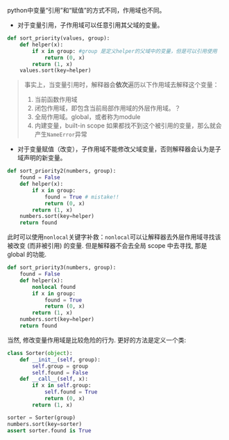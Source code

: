 python中变量“引用”和“赋值”的方式不同，作用域也不同。
- 对于变量引用，子作用域可以任意引用其父域的变量。
```python
def sort_priority(values, group):
	def helper(x):
		if x in group: #group 是定义helper的父域中的变量，但是可以引用使用
			return (0, x)
		return (1, x)
	values.sort(key=helper)
```

> 事实上，当变量引用时，解释器会**依次**遍历以下作用域去解释这个变量：
> 1. 当前函数作用域
> 2. 闭包作用域，即包含当前局部作用域的外层作用域。？
> 3. 全局作用域。global，或者称为module
> 4. 内建变量，built-in scope
> 如果都找不到这个被引用的变量，那么就会产生`NameError`异常

- 对于变量赋值（改变），子作用域不能修改父域变量，否则解释器会认为是子域声明的新变量。
```python
def sort_priority2(numbers, group):
	found = False
	def helper(x):
		if x in group:
			found = True # mistake!! 
			return (0, x)
		return (1, x)
	numbers.sort(key=helper)
	return found
```

此时可以使用`nonlocal`关键字补救：`nonlocal`可以让解释器去外层作用域寻找该被改变 (而非被引用) 的变量. 但是解释器不会去全局 scope 中去寻找, 那是 global 的功能.

```python
def sort_priority3(numbers, group):
	found = False
	def helper(x):
		nonlocal found
		if x in group:
			found = True
			return (0, x)
		return (1, x)
	numbers.sort(key=helper)
	return found
```

当然, 修改变量作用域是比较危险的行为. 更好的方法是定义一个类:

```python
class Sorter(object):
	def __init__(self, group):
		self.group = group
		self.found = False
	def __call__(self, x):
		if x in self.group:
			self.found = True
			return (0, x)
		return (1, x)

sorter = Sorter(group)
numbers.sort(key=sorter)
assert sorter.found is True
```